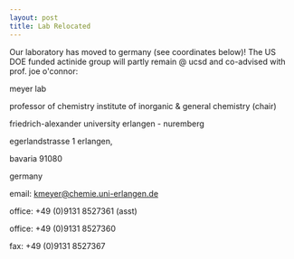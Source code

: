 ```yaml
---
layout: post
title: Lab Relocated
---
```


Our laboratory has moved to germany (see coordinates below)! 
The US DOE funded actinide group will partly remain @ ucsd and co-advised with prof. joe o'connor:

meyer lab 

professor of chemistry institute of inorganic & general chemistry (chair) 

friedrich-alexander university erlangen - nuremberg 

egerlandstrasse 1 erlangen, 

bavaria 91080


germany


email: [kmeyer@chemie.uni-erlangen.de](mailto:kmeyer@chemie.uni-erlangen.de)

office: +49 (0)9131 8527361 (asst) 

office: +49 (0)9131 8527360

fax: +49 (0)9131 8527367

